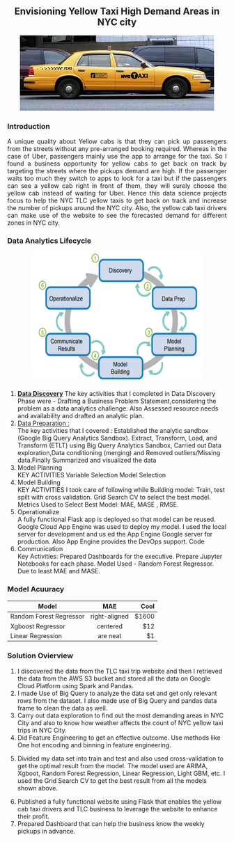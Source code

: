 <h2 align="center">Envisioning Yellow Taxi High Demand Areas in NYC city</h2>

<p align="center">
<img src="https://github.com/ssrbazpur/Envisioning-Yellow-Taxi-High-Demand-Areas-in-NYC-city/blob/master/Screenshots/nyc%20taxi.jpg?raw=true"/>
</p>

<h3> Introduction</h3>
<p align="justify">A unique quality about Yellow cabs is that they can pick up passengers from the streets without any pre-arranged booking required. Whereas in the case of Uber, passengers mainly use the app to arrange for the taxi. So I found a business opportunity for yellow cabs to get back on track by targeting the streets where the pickups demand are high. If the passenger waits too much they switch to apps to look for a taxi but if the passengers can see a yellow cab right in front of them, they will surely choose the yellow cab instead of waiting for Uber. Hence this data science projects focus to help the NYC TLC yellow taxis to get back on track and increase the number of pickups
around the NYC city. Also, the yellow cab taxi drivers can make use of the website to see the forecasted demand for different zones in NYC city.</p>


<h3> Data Analytics Lifecycle </h3>
<p align="center">
<img width=400 height=300 src="https://github.com/ssrbazpur/Envisioning-Yellow-Taxi-High-Demand-Areas-in-NYC-city/blob/master/Screenshots/Data%20lifecycle.PNG?raw=true"/ >
  </p>
<ol> <li> <a href=""><b>Data Discovery</b></a>  The key activities that I completed in Data Discovery Phase were - Drafting a Business Problem Statement,considering the problem as a data analytics challenge. Also Assessed resource needs and availability and drafted an analytic plan.
 </li>
  
  <li><a href=""> Data Preparation : </a></li> The key activities that I covered :
 Established the analytic sandbox (Google Big Query Analytics Sandbox).
 Extract, Transform, Load, and Transform (ETLT) using Big Query Analytics Sandbox,
 Carried out Data exploration,Data conditioning (merging) and Removed outliers/Missing data.Finally Summarized and visualized the data

  <li> Model Planning </li> KEY ACTIVITIES
Variable Selection
Model Selection   

  <li> Model Building </li>KEY ACTIVITIES
I took care of following while Building model:
Train, test spilt with cross validation.
Grid Search CV to select the best model.
Metrics Used to Select Best Model: MAE, MASE , RMSE.

  <li> Operationalize </li>A fully functional Flask app is deployed so that model can be reused.
 Google Cloud App Engine was used to deploy my model. 
 I used the local server for development and us ed the App Engine Google server for production. Also App Engine provides the DevOps support.
Code  

  <li> Communication </li>Key Activities:
Prepared Dashboards for the executive.
Prepare Jupyter Notebooks for each phase.
Model Used -  Random Forest Regressor.
Due to least MAE and MASE.

  </ol>
  
  <h3> Model Acuuracy </h3>

| Model         | MAE           | Cool  |
| ------------- |:-------------:| -----:|
| Random Forest Regressor     | right-aligned | $1600 |
| Xgboost Regressor      | centered      |   $12 |
| Linear Regression | are neat      |    $1 |




<h3> Solution Ovierview </h3>
<ol>
  <li>
I discovered the data from the TLC taxi trip website and then I retrieved the data from the AWS S3 bucket and stored all the data on Google Cloud Platform using Spark and Pandas.</li>
  <li>
I made Use of Big Query to analyze the data set and get only relevant rows from the dataset. I also made use of Big Query and pandas data frame to clean the data as well.</li>
  <li>
Carry out data exploration to find out the most demanding areas in NYC City and also to know how weather affects the count of NYC yellow taxi trips in NYC City.</li>
  <li>
Did Feature Engineering to get an effective outcome. Use methods like One hot encoding and binning in feature engineering.</li>
  <li>
    
 Divided my data set into train and test and also used cross-validation to get the optimal result from the model. The model used are ARIMA, Xgboot, Random Forest Regression, Linear Regression, Light GBM, etc. I used the Grid Search CV to get the best result from all the models shown above.</li>
<li>
Published a fully functional website using Flask that enables the yellow cab taxi drivers and TLC business to leverage the website to enhance their profit.</li>
<li>
Prepared Dashboard that can help the business know the weekly pickups in advance.</li>
</ol>


